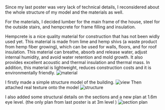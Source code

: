 Since my last poster was very lack of technical details, I reconsidered about the whole structure of my model and the materials as well.

For the materials, I decided lumber for the main frame of the house, steel for the outside stairs, and hempcrete for frame filling and insulation.

Hempcrete is a nice quality material for construction that has not been widly used yet. This material is made from lime and hemp shivs (a waste product from hemp fiber growing), which can be used for walls, floors, and for roof insulation. This material can breathe, absorb and release water, adjust internal humidity, and avoid water retention and mold growth. It also provides excellent acoustic and thermal insulation and thermal mass. In addition, this material is lightweight, reduces construction costs and it is environmentally friendly. 
![material](https://user-images.githubusercontent.com/90487022/139634482-5ba308fd-de70-42ec-8e50-2fea8d06c011.jpg)

I firstly made a simple structure model of the building.
![view](https://user-images.githubusercontent.com/90487022/139634587-6eae8a46-8b8f-46a7-929c-63f4bb005b6b.JPG)
Then attached real texture onto the model
![structure](https://user-images.githubusercontent.com/90487022/139634932-02597e22-3ef3-49d5-88da-dbd7f54ffa04.jpg)

I also added some structural details on the sections and a new plan at 1.6m eye level. (the only plan from last poster is at 3m level )
![section plan](https://user-images.githubusercontent.com/90487022/139696527-35e8456b-1aab-4fde-8fcc-427145fe934f.jpg)
